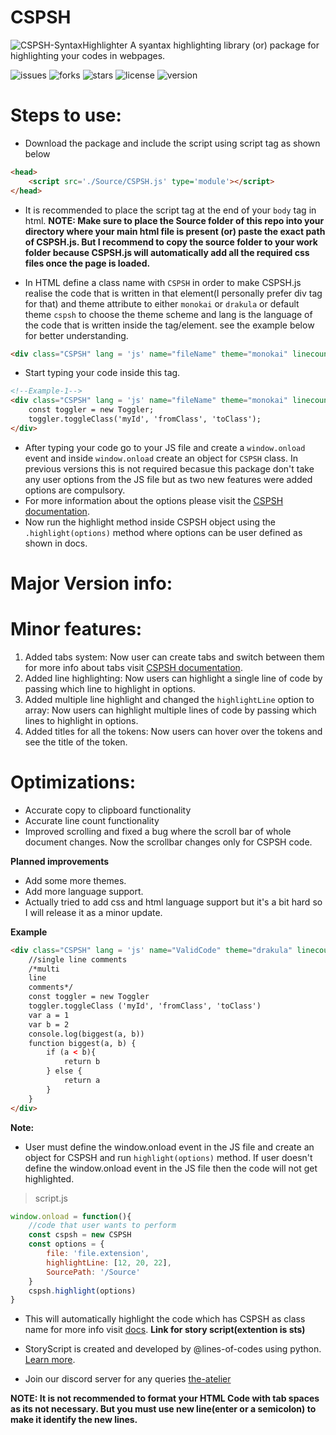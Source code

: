 # CSPSH

![CSPSH-SyntaxHighlighter](https://github.com/Chandra-sekhar-pilla/CSPSH/blob/main/Resources/CSPSH.png)
 A syantax highlighting library (or) package for highlighting your codes in webpages.

 ![issues](https://img.shields.io/github/issues/Chandra-sekhar-pilla/CSPSH)
 ![forks](https://img.shields.io/github/forks/Chandra-sekhar-pilla/CSPSH)
 ![stars](https://img.shields.io/github/stars/Chandra-sekhar-pilla/CSPSH)
 ![license](https://img.shields.io/github/license/Chandra-sekhar-pilla/CSPSH)
 ![version](https://img.shields.io/badge/Version-5.0.0-beta-green)

# Steps to use:

- Download the package and include the script using script tag as shown below

```html
<head>
    <script src='./Source/CSPSH.js' type='module'></script>
</head>
```
- It is recommended to place the script tag at the end of your ``body`` tag in html.
**NOTE: Make sure to place the Source folder of this repo into your directory where your main html file is present (or) paste the exact path of CSPSH.js. But I recommend to copy the source folder to your work folder because CSPSH.js will automatically add all the required css files once the page is loaded.**

- In HTML define a class name with ``CSPSH`` in order to make CSPSH.js realise the code that is written in that element(I personally prefer div tag for that) and theme attribute to either ``monokai`` or ``drakula`` or default theme ``cspsh`` to choose the theme scheme and lang is the language of the code that is written inside the tag/element. see the example below for better understanding.

```html
<div class="CSPSH" lang = 'js' name="fileName" theme="monokai" linecount = 'true'></div><!--Filename is optional and it will be "file" if the field is empty-->
```

- Start typing your code inside this tag.

```html
<!--Example-1-->
<div class="CSPSH" lang = 'js' name="fileName" theme="monokai" linecount = 'true'>
    const toggler = new Toggler;
    toggler.toggleClass('myId', 'fromClass', 'toClass');
</div>
```

- After typing your code go to your JS file and create a ``window.onload`` event and inside ``window.onload`` create an object for ``CSPSH`` class. In previous versions this is not required becasue this package don't take any user options from the JS file but as two new features were added options are compulsory.
- For more information about the options please visit the [CSPSH documentation](https://theatelier.ga/Pages/CSPSH/cspshDocs.html).
- Now run the highlight method inside CSPSH object using the ``.highlight(options)`` method where options can be user defined as shown in docs.

# Major Version info:

# Minor features:
1. Added tabs system:
    Now user can create tabs and switch between them for more info about tabs visit [CSPSH documentation](https://theatelier.ga/Pages/CSPSH/cspshDocs.html).
2. Added line highlighting:
    Now users can highlight a single line of code by passing which line to highlight in options.
3. Added multiple line highlight and changed the ``highlightLine`` option to array:
    Now users can highlight multiple lines of code by passing which lines to highlight in options.
4. Added titles for all the tokens:
    Now users can hover over the tokens and see the title of the token.

# Optimizations:
- Accurate copy to clipboard functionality
- Accurate line count functionality
- Improved scrolling and fixed a bug where the scroll bar of whole document changes. Now the scrollbar changes only for CSPSH code.

**Planned improvements**
- Add some more themes.
- Add more language support.
- Actually tried to add css and html language support but it's a bit hard so I will release it as a minor update.

**Example**

```html
<div class="CSPSH" lang = 'js' name="ValidCode" theme="drakula" linecount='true'>
    //single line comments
    /*multi
    line
    comments*/
    const toggler = new Toggler
    toggler.toggleClass ('myId', 'fromClass', 'toClass')
    var a = 1
    var b = 2
    console.log(biggest(a, b))
    function biggest(a, b) {
        if (a < b){
            return b
        } else {
            return a
        }
    }
</div>
```
**Note:**
- User must define the window.onload event in the JS file and create an object for CSPSH and run ``highlight(options)`` method. If user doesn't define the window.onload event in the JS file then the code will not get highlighted.
> script.js
```js
window.onload = function(){
    //code that user wants to perform
    const cspsh = new CSPSH
    const options = {
        file: 'file.extension',
        highlightLine: [12, 20, 22],
        SourcePath: '/Source'
    }
    cspsh.highlight(options)
}
```
- This will automatically highlight the code which has CSPSH as class name for more info visit [docs](https://theatelier.ga/Pages/CSPSH/cspshDocs.html).
**Link for story script(extention is sts)**
- StoryScript is created and developed by @lines-of-codes using python. [Learn more](https://github.com/StoryScriptorg/StoryScript/tree/main/storyscript).

- Join our discord server for any queries [the-atelier](https://discord.gg/6Mcy5NpSpH)

**NOTE: It is not recommended to format your HTML Code with tab spaces as its not necessary. But you must use new line(enter or a semicolon) to make it identify the new lines.**